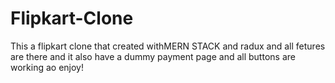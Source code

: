 ﻿# Flipkart-Clone
This a flipkart clone that created withMERN STACK and radux and all fetures are there and it also have a dummy payment page and all buttons are working ao enjoy!

